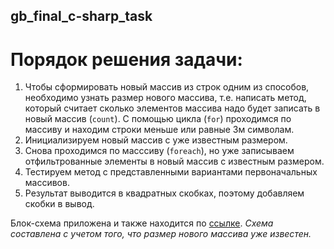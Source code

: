 ## gb_final_c-sharp_task

#  Порядок решения задачи:

1. Чтобы сформировать новый массив из строк одним из способов, необходимо узнать размер нового массива, т.е. написать метод, который считает сколько элементов массива надо будет записать в новый массив (`count`). С помощью цикла (`for`) проходимся по массиву и находим строки меньше или равные 3м символам.
2. Инициализируем новый массив с уже известным размером.
3. Снова проходимся по масссиву (`foreach`), но уже записываем отфильтрованные элементы в новый массив c известным размером.
4. Тестируем метод с представленными вариантами первоначальных массивов.
5. Результат выводится в квадратных скобках, поэтому добавляем скобки в вывод.

Блок-схема приложена и также находится по [ссылке](https://app.diagrams.net/#G154KoOI_vmZma3myStUGFhuWRM2oJPYRp#%7B%22pageId%22%3A%2286_iSI6ALrsWmHpUFLUa%22%7D). *Схема составлена с учетом того, что размер нового массива уже известен.*
